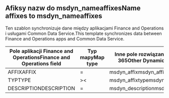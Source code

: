 ## <a name="name-affixes-to-msdyn_nameaffixes"></a><span data-ttu-id="82cc0-101">Afiksy nazw do msdyn_nameaffixes</span><span class="sxs-lookup"><span data-stu-id="82cc0-101">Name affixes to msdyn_nameaffixes</span></span>

<span data-ttu-id="82cc0-102">Ten szablon synchronizuje dane między aplikacjami Finance and Operations i usługami Common Data Service.</span><span class="sxs-lookup"><span data-stu-id="82cc0-102">This template synchronizes data between Finance and Operations apps and Common Data Service.</span></span>

<span data-ttu-id="82cc0-103">Pole aplikacji Finance and Operations</span><span class="sxs-lookup"><span data-stu-id="82cc0-103">Finance and Operations field</span></span> | <span data-ttu-id="82cc0-104">Typ mapy</span><span class="sxs-lookup"><span data-stu-id="82cc0-104">Map type</span></span> | <span data-ttu-id="82cc0-105">Inne pole rozwiązania Dynamics 365</span><span class="sxs-lookup"><span data-stu-id="82cc0-105">Other Dynamics 365 field</span></span> | <span data-ttu-id="82cc0-106">Wartość domyślna</span><span class="sxs-lookup"><span data-stu-id="82cc0-106">Default value</span></span>
---|---|---|---
<span data-ttu-id="82cc0-107">AFFIX</span><span class="sxs-lookup"><span data-stu-id="82cc0-107">AFFIX</span></span> | = | <span data-ttu-id="82cc0-108">msdyn_affix</span><span class="sxs-lookup"><span data-stu-id="82cc0-108">msdyn_affix</span></span> | 
<span data-ttu-id="82cc0-109">TYP</span><span class="sxs-lookup"><span data-stu-id="82cc0-109">TYPE</span></span> | >< | <span data-ttu-id="82cc0-110">msdyn_affixtype</span><span class="sxs-lookup"><span data-stu-id="82cc0-110">msdyn_affixtype</span></span> | 
<span data-ttu-id="82cc0-111">DESCRIPTION</span><span class="sxs-lookup"><span data-stu-id="82cc0-111">DESCRIPTION</span></span> | = | <span data-ttu-id="82cc0-112">msdyn_description</span><span class="sxs-lookup"><span data-stu-id="82cc0-112">msdyn_description</span></span> | 
